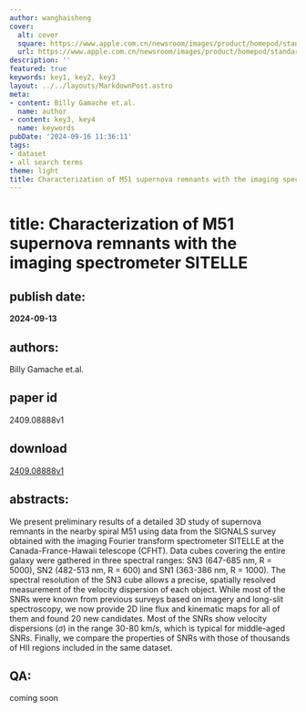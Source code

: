 ```yaml
---
author: wanghaisheng
cover:
  alt: cover
  square: https://www.apple.com.cn/newsroom/images/product/homepod/standard/Apple-HomePod-hero-230118_big.jpg.large_2x.jpg
  url: https://www.apple.com.cn/newsroom/images/product/homepod/standard/Apple-HomePod-hero-230118_big.jpg.large_2x.jpg
description: ''
featured: true
keywords: key1, key2, key3
layout: ../../layouts/MarkdownPost.astro
meta:
- content: Billy Gamache et.al.
  name: author
- content: key3, key4
  name: keywords
pubDate: '2024-09-16 11:36:11'
tags:
- dataset
- all search terms
theme: light
title: Characterization of M51 supernova remnants with the imaging spectrometer SITELLE
---
```


# title: Characterization of M51 supernova remnants with the imaging spectrometer SITELLE 
## publish date: 
**2024-09-13** 
## authors: 
  Billy Gamache et.al. 
## paper id
2409.08888v1
## download
[2409.08888v1](http://arxiv.org/abs/2409.08888v1)
## abstracts:
We present preliminary results of a detailed 3D study of supernova remnants in the nearby spiral M51 using data from the SIGNALS survey obtained with the imaging Fourier transform spectrometer SITELLE at the Canada-France-Hawaii telescope (CFHT). Data cubes covering the entire galaxy were gathered in three spectral ranges: SN3 (647-685 nm, R = 5000), SN2 (482-513 nm, R = 600) and SN1 (363-386 nm, R = 1000). The spectral resolution of the SN3 cube allows a precise, spatially resolved measurement of the velocity dispersion of each object. While most of the SNRs were known from previous surveys based on imagery and long-slit spectroscopy, we now provide 2D line flux and kinematic maps for all of them and found 20 new candidates. Most of the SNRs show velocity dispersions ($\sigma$) in the range 30-80 km/s, which is typical for middle-aged SNRs. Finally, we compare the properties of SNRs with those of thousands of HII regions included in the same dataset.
## QA:
coming soon
